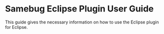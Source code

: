 # Samebug Eclipse Plugin User Guide 
This guide gives the necessary information on how to use the Eclipse plugin for Eclipse.
